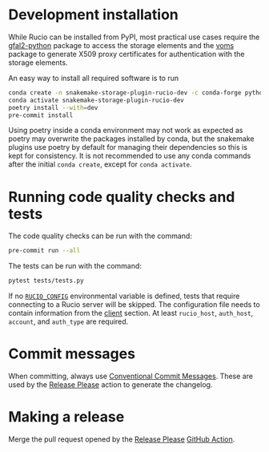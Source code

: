 # Development installation

While Rucio can be installed from PyPI, most practical use cases require
the [gfal2-python](https://pypi.org/project/gfal2-python/) package to access
the storage elements and the [voms](https://github.com/italiangrid/voms) package to
generate X509 proxy certificates for authentication with the storage elements.

An easy way to install all required software is to run
```bash
conda create -n snakemake-storage-plugin-rucio-dev -c conda-forge python-gfal2 voms poetry
conda activate snakemake-storage-plugin-rucio-dev
poetry install --with=dev
pre-commit install
```

Using poetry inside a conda environment may not work as expected as poetry
may overwrite the packages installed by conda, but the snakemake plugins use
poetry by default for managing their dependencies so this is kept for consistency.
It is not recommended to use any conda commands after the initial `conda create`,
except for `conda activate`.

# Running code quality checks and tests

The code quality checks can be run with the command:
```bash
pre-commit run --all
```

The tests can be run with the command:

```bash
pytest tests/tests.py
```

If no [`RUCIO_CONFIG`](https://rucio.github.io/documentation/user/configuring_the_client#rucio_config)
environmental variable is defined, tests that require connecting to a Rucio server
will be skipped. The configuration file needs to contain information from the
[client](https://rucio.github.io/documentation/operator/configuration_parameters#client_config)
section. At least `rucio_host`, `auth_host`, `account`, and `auth_type` are required.

# Commit messages

When committing, always use [Conventional Commit Messages](https://www.conventionalcommits.org/).
These are used by the [Release Please](https://github.com/googleapis/release-please) action
to generate the changelog.

# Making a release

Merge the pull request opened by the [Release Please](https://github.com/googleapis/release-please)
[GitHub Action](.github/workflows/release-please.yml).

